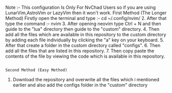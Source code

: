 Note :- This configuration Is Only For NvChad Users so if you are using LunarVim,AstroVim or LazyVim then it won't work.
                                                                        First Method (The Longer Method)
 Firstly open the terminal and type :- cd ~/.config/nvim/
2. After that type the command :- nvim
3. After opening neovim type Ctrl + N and then guide to the "lua" directory then guide to the "custom" directory.
4. Then add all the files which are available in this repository to the custom directory by adding each file individually by clicking the "a" key on your keyboard.
5. After that create a folder in the custom directory called "configs".
6. Then add all the files that are listed in this repository.
7. Then copy paste the contents of the file by viewing the code which is available in this repository.

                                                                        Second Method (Easy Method)
1. Download the repository and overwrite all the files which i mentioned earlier and also add the configs folder in the "custom" directory 
